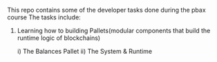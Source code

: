 This repo contains some of the developer tasks done during the pbax course
The tasks include:

1. Learning how to building Pallets(modular components that build the runtime logic of blockchains)

   i) The Balances Pallet
   ii) The System & Runtime
